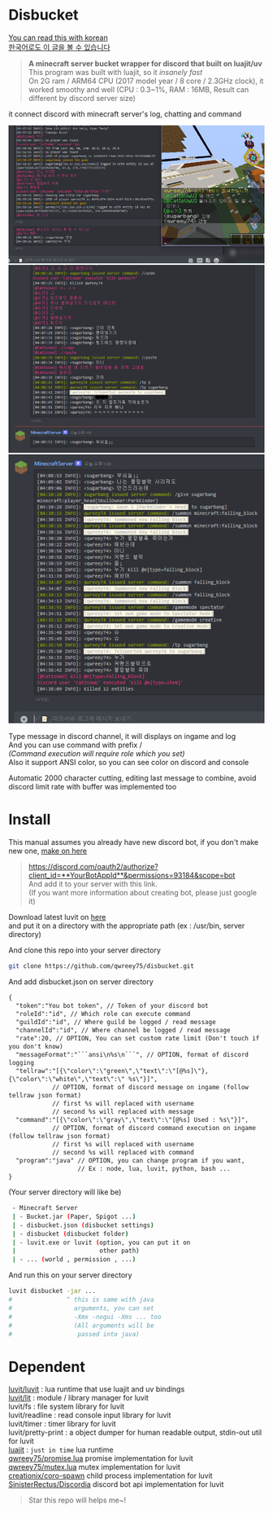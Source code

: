 
# Disbucket

[You can read this with korean  
한국어로도 이 글을 볼 수 있습니다](./README.kr.md)

> **A minecraft server bucket wrapper for discord that built on luajit/uv**  
This program was built with luajit, so it *insanely fast*  
On 2G ram / ARM64 CPU (2017 model year / 8 core / 2.3GHz clock), it worked smoothy and well
(CPU : 0.3~1%, RAM : 16MB, Result can different by discord server size)  

it connect discord with minecraft server's log, chatting and command  

![preivew1](./image/preview1.png)  
![preview2](./image/preview2.png)  
![preview3](./image/preview3.png)  

Type message in discord channel, it will displays on ingame and log  
And you can use command with prefix /  
*(Command execution will require role which you set)*  
Also it support ANSI color, so you can see color on discord and console  

Automatic 2000 character cutting, editing last message to combine, avoid discord limit rate with buffer was implemented too

# Install  

This manual assumes you already have new discord bot, if you don't make new one, [make on here](https://discord.com/developers/applications)  
> https://discord.com/oauth2/authorize?client_id=**YourBotAppId**&permissions=93184&scope=bot  
And add it to your server with this link.  
(If you want more information about creating bot, please just google it)  

Download latest luvit on [here](https://github.com/truemedian/luvit-bin/releases)  
and put it on a directory with the appropriate path (ex : /usr/bin, server directory)  

And clone this repo into your server directory  
```sh
git clone https://github.com/qwreey75/disbucket.git
```
And add disbucket.json on server directory
```jsonc
{
  "token":"You bot token", // Token of your discord bot
  "roleId":"id", // Which role can execute command
  "guildId":"id", // Where guild be logged / read message
  "channelId":"id", // Where channel be logged / read message
  "rate":20, // OPTION, You can set custom rate limit (Don't touch if you don't know)
  "messageFormat":"```ansi\n%s\n```", // OPTION, format of discord logging
  "tellraw":"[{\"color\":\"green\",\"text\":\"[@%s]\"},{\"color\":\"white\",\"text\":\" %s\"}]",
            // OPTION, format of discord message on ingame (follow tellraw json format)
            // first %s will replaced with username
            // second %s will replaced with message
  "command":"[{\"color\":\"gray\",\"text\":\"[@%s] Used : %s\"}]",
            // OPTION, format of discord command execution on ingame (follow tellraw json format)
            // first %s will replaced with username
            // second %s will replaced with command
  "program":"java" // OPTION, you can change program if you want,
                   // Ex : node, lua, luvit, python, bash ... 
}
```
(Your server directory will like be)
```sh
 - Minecraft Server
 | - Bucket.jar (Paper, Spigot ...)
 | - disbucket.json (disbucket settings)
 | - disbucket (disbucket folder)
 | - luvit.exe or luvit (option, you can put it on
 |                       other path)
 | - ... (world , permission , ...)
```
And run this on your server directory  
```sh
luvit disbucket -jar ...
#               ^ this is same with java
#                 arguments, you can set
#                 -Xmx -nogui -Xms ... too
#                 (All arguments will be
#                  passed into java)
```

# Dependent

[luvit/luvit](https://github.com/luvit/luvit) : lua runtime that use luajit and uv bindings  
[luvit/lit](https://github.com/luvit/lit) : module / library manager for luvit  
luvit/fs : file system library for luvit  
luvit/readline : read console input library for luvit  
luvit/timer : timer library for luvit  
luvit/pretty-print : a object dumper for human readable output, stdin-out util for luvit  
[luajit](https://github.com/LuaJIT/LuaJIT) : `just in time` lua runtime  
[qwreey75/promise.lua](https://github.com/qwreey75/promise.lua) promise implementation for luvit  
[qwreey75/mutex.lua](https://github.com/qwreey75/mutex.lua) mutex implementation for luvit  
[creationix/coro-spawn](https://github.com/creationix/coro-spawn) child process implementation for luvit  
[SinisterRectus/Discordia](https://github.com/SinisterRectus/Discordia) discord bot api implementation for luvit  

> Star this repo will helps me~!
